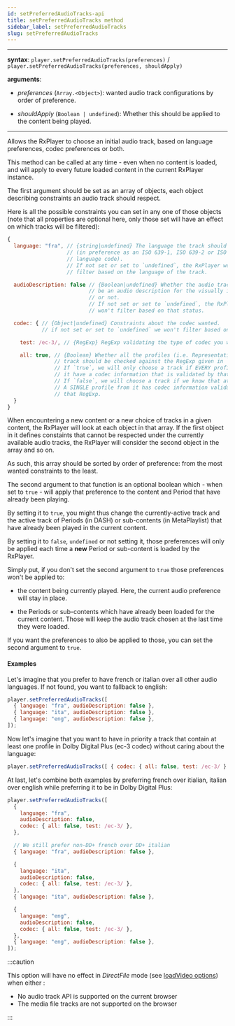 ```yaml
---
id: setPreferredAudioTracks-api
title: setPreferredAudioTracks method
sidebar_label: setPreferredAudioTracks
slug: setPreferredAudioTracks
---
```


---

**syntax**: `player.setPreferredAudioTracks(preferences)` /
`player.setPreferredAudioTracks(preferences, shouldApply)`

**arguments**:

- _preferences_ (`Array.<Object>`): wanted audio track configurations by
  order of preference.

- _shouldApply_ (`Boolean | undefined`): Whether this should be applied to the
  content being played.

---

Allows the RxPlayer to choose an initial audio track, based on language
preferences, codec preferences or both.

This method can be called at any time - even when no content is loaded, and will
apply to every future loaded content in the current RxPlayer instance.

The first argument should be set as an array of objects, each object describing
constraints an audio track should respect.

Here is all the possible constraints you can set in any one of those objects
(note that all properties are optional here, only those set will have an effect
on which tracks will be filtered):

```js
{
  language: "fra", // {string|undefined} The language the track should be in
                   // (in preference as an ISO 639-1, ISO 639-2 or ISO 639-3
                   // language code).
                   // If not set or set to `undefined`, the RxPlayer won't
                   // filter based on the language of the track.

  audioDescription: false // {Boolean|undefined} Whether the audio track should
                          // be an audio description for the visually impaired
                          // or not.
                          // If not set or set to `undefined`, the RxPlayer
                          // won't filter based on that status.

  codec: { // {Object|undefined} Constraints about the codec wanted.
           // if not set or set to `undefined` we won't filter based on codecs.

    test: /ec-3/, // {RegExp} RegExp validating the type of codec you want.

    all: true, // {Boolean} Whether all the profiles (i.e. Representation) in a
               // track should be checked against the RegExp given in `test`.
               // If `true`, we will only choose a track if EVERY profiles for
               // it have a codec information that is validated by that RegExp.
               // If `false`, we will choose a track if we know that at least
               // A SINGLE profile from it has codec information validated by
               // that RegExp.
  }
}
```

When encountering a new content or a new choice of tracks in a given content,
the RxPlayer will look at each object in that array.
If the first object in it defines constaints that cannot be respected under the
currently available audio tracks, the RxPlayer will consider the second object
in the array and so on.

As such, this array should be sorted by order of preference: from the most
wanted constraints to the least.

The second argument to that function is an optional boolean which - when set
to `true` - will apply that preference to the content and Period that have
already been playing.

By setting it to `true`, you might thus change the currently-active track and
the active track of Periods (in DASH) or sub-contents (in MetaPlaylist) that
have already been played in the current content.

By setting it to `false`, `undefined` or not setting it, those preferences will
only be applied each time a **new** Period or sub-content is loaded by the
RxPlayer.

Simply put, if you don't set the second argument to `true` those preferences
won't be applied to:

- the content being currently played.
  Here, the current audio preference will stay in place.

- the Periods or sub-contents which have already been loaded for the current
  content.
  Those will keep the audio track chosen at the last time they were loaded.

If you want the preferences to also be applied to those, you can set the second
argument to `true`.

#### Examples

Let's imagine that you prefer to have french or italian over all other audio
languages. If not found, you want to fallback to english:

```js
player.setPreferredAudioTracks([
  { language: "fra", audioDescription: false },
  { language: "ita", audioDescription: false },
  { language: "eng", audioDescription: false },
]);
```

Now let's imagine that you want to have in priority a track that contain at
least one profile in Dolby Digital Plus (ec-3 codec) without caring about the
language:

```js
player.setPreferredAudioTracks([ { codec: { all: false, test: /ec-3/ } ]);
```

At last, let's combine both examples by preferring french over itialian, italian
over english while preferring it to be in Dolby Digital Plus:

```js
player.setPreferredAudioTracks([
  {
    language: "fra",
    audioDescription: false,
    codec: { all: false, test: /ec-3/ },
  },

  // We still prefer non-DD+ french over DD+ italian
  { language: "fra", audioDescription: false },

  {
    language: "ita",
    audioDescription: false,
    codec: { all: false, test: /ec-3/ },
  },
  { language: "ita", audioDescription: false },

  {
    language: "eng",
    audioDescription: false,
    codec: { all: false, test: /ec-3/ },
  },
  { language: "eng", audioDescription: false },
]);
```

:::caution

This option will have no effect in _DirectFile_ mode
(see [loadVideo options](./../basicMethods/loadVideo.md#transport)) when either :

- No audio track API is supported on the current browser
- The media file tracks are not supported on the browser

:::
